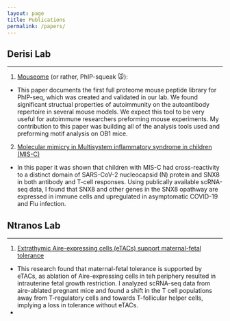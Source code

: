 ```yaml
---
layout: page
title: Publications
permalink: /papers/
---
```


## Derisi Lab 
---
1. [Mouseome](https://insight.jci.org/articles/view/174976/pdf) (or rather, PhIP-squeak :mouse:): 
  - This paper documents the first full proteome mouse peptide library for PhIP-seq, which was created and validated in our lab. We found significant structual properties of autoimmunity on the autoantibody repertoire in several mouse models. We expect this tool to be very useful for autoimmune researchers preforming mouse experiments.
  My contribution to this paper was building all of the analysis tools used and preforming motif analysis on OB1 mice.
2. [Molecular mimicry in Multisystem inflammatory syndrome in children (MIS-C)](https://www.medrxiv.org/content/10.1101/2023.05.26.23290373v1.full)
  - In this paper it was shown that children with MIS-C had cross-reactivity to a distinct domain of SARS-CoV-2 nucleocapsid (N) protein and SNX8 in both antibody and T-cell responses. Using publically available scRNA-seq data, I found that SNX8 and other genes in the SNX8 opathway are expressed in immune cells and upregulated in asymptomatic COVID-19 and Flu infection.

## Ntranos Lab 
---
1. [Extrathymic Aire-expressing cells (eTACs) support maternal-fetal tolerance](https://www.science.org/doi/10.1126/sciimmunol.abf1968)
- This research found that maternal-fetal tolerance is supported by eTACs, as ablation of Aire-expressing cells in teh periphery resulted in intrauterine fetal growth restriction. I analyzed scRNA-seq data from aire-ablated pregnant mice and found a shift in the T cell populations away from T-regulatory cells and towards T-follicular helper cells, implying a loss in tolerance without eTACs.
- 
